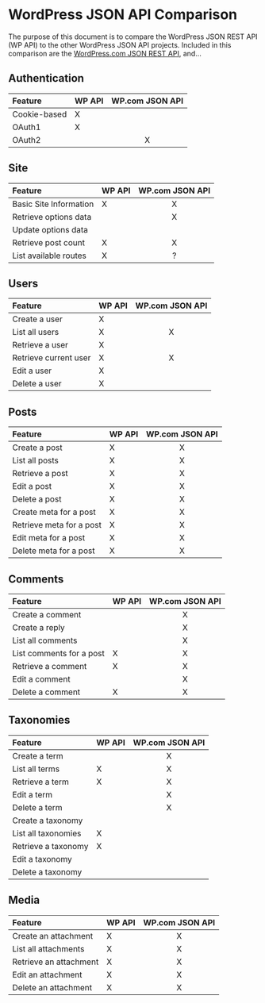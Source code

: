 # WordPress JSON API Comparison

The purpose of this document is to compare the WordPress JSON REST API (WP
API) to the other WordPress JSON API projects.  Included in this comparison
are the [WordPress.com JSON REST API](http://developer.wordpress.com/docs/api/),
and...

## Authentication

| Feature                  | WP API | WP.com JSON API  |
|:-------------------------|:-------|:----------------:|
| Cookie-based             | X      |                  |
| OAuth1                   | X      |                  |
| OAuth2                   |        | X                |

## Site

| Feature                  | WP API | WP.com JSON API |
|:-------------------------|:-------|:---------------:|
| Basic Site Information   | X      | X               |
| Retrieve options data    |        | X               |
| Update options data      |        |                 |
| Retrieve post count      | X      | X               |
| List available routes    | X      | ?               |


## Users

| Feature                  | WP API  | WP.com JSON API |
|:-------------------------|:--------|:---------------:|
| Create a user            | X       |                 |
| List all users           | X       | X               |
| Retrieve a user          | X       |                 |
| Retrieve current user    | X       | X               |
| Edit a user              | X       |                 |
| Delete a user            | X       |                 |

## Posts

| Feature                  | WP API | WP.com JSON API |
|:-------------------------|:-------|:---------------:|
| Create a post            | X      | X               |
| List all posts           | X      | X               |
| Retrieve a post          | X      | X               |
| Edit a post              | X      | X               |
| Delete a post            | X      | X               |
| Create meta for a post   | X      | X               |
| Retrieve meta for a post | X      | X               |
| Edit meta for a post     | X      | X               |
| Delete meta for a post   | X      | X               |

## Comments

| Feature                  | WP API | WP.com JSON API |
|:-------------------------|:-------|:---------------:|
| Create a comment         |        | X               |
| Create a reply           |        | X               |
| List all comments        |        | X               |
| List comments for a post | X      | X               |
| Retrieve a comment       | X      | X               |
| Edit a comment           |        | X               |
| Delete a comment         | X      | X               |

## Taxonomies

| Feature                  | WP API | WP.com JSON API |
|:-------------------------|:-------|:---------------:|
| Create a term            |        | X               |
| List all terms           | X      | X               |
| Retrieve a term          | X      | X               |
| Edit a term              |        | X               |
| Delete a term            |        | X               |
| Create a taxonomy        |        |                 |
| List all taxonomies      | X      |                 |
| Retrieve a taxonomy      | X      |                 |
| Edit a taxonomy          |        |                 |
| Delete a taxonomy        |        |                 |

## Media

| Feature                  | WP API | WP.com JSON API |
|:-------------------------|:-------|:---------------:|
| Create an attachment     | X      | X               |
| List all attachments     | X      | X               |
| Retrieve an attachment   | X      | X               |
| Edit an attachment       | X      | X               |
| Delete an attachment     | X      | X               |
